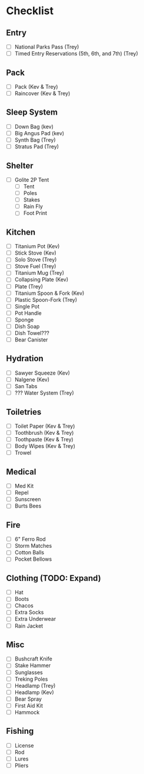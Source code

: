 # Checklist
## Entry
- [ ] National Parks Pass (Trey)
- [ ] Timed Entry Reservations (5th, 6th, and 7th) (Trey)
## Pack
- [ ] Pack (Kev & Trey)
- [ ] Raincover (Kev & Trey)
## Sleep System
- [ ] Down Bag (kev)
- [ ] Big Angus Pad (kev)
- [ ] Synth Bag (Trey)
- [ ] Stratus Pad (Trey)
## Shelter
- [ ] Golite 2P Tent
  - [ ] Tent
  - [ ] Poles
  - [ ] Stakes
  - [ ] Rain Fly
  - [ ] Foot Print
## Kitchen
- [ ] Titanium Pot (Kev)
- [ ] Stick Stove (Kev)
- [ ] Solo Stove (Trey)
- [ ] Stove Fuel (Trey)
- [ ] Titanium Mug (Trey)
- [ ] Collapsing Plate (Kev)
- [ ] Plate (Trey)
- [ ] Titanium Spoon & Fork (Kev)
- [ ] Plastic Spoon-Fork (Trey)
- [ ] Single Pot
- [ ] Pot Handle
- [ ] Sponge
- [ ] Dish Soap
- [ ] Dish Towel???
- [ ] Bear Canister
## Hydration
- [ ] Sawyer Squeeze (Kev)
- [ ] Nalgene (Kev)
- [ ] San Tabs
- [ ] ??? Water System (Trey)
## Toiletries
- [ ] Toilet Paper (Kev & Trey)
- [ ] Toothbrush (Kev & Trey)
- [ ] Toothpaste (Kev & Trey)
- [ ] Body Wipes (Kev & Trey)
- [ ] Trowel
## Medical
- [ ] Med Kit
- [ ] Repel
- [ ] Sunscreen
- [ ] Burts Bees
## Fire
- [ ] 6" Ferro Rod
- [ ] Storm Matches
- [ ] Cotton Balls
- [ ] Pocket Bellows
## Clothing (TODO: Expand)
- [ ] Hat
- [ ] Boots
- [ ] Chacos
- [ ] Extra Socks
- [ ] Extra Underwear
- [ ] Rain Jacket
## Misc
- [ ] Bushcraft Knife
- [ ] Stake Hammer
- [ ] Sunglasses
- [ ] Treking Poles
- [ ] Headlamp (Trey)
- [ ] Headlamp (Kev)
- [ ] Bear Spray
- [ ] First Aid Kit
- [ ] Hammock
## Fishing
- [ ] License
- [ ] Rod
- [ ] Lures
- [ ] Pliers
